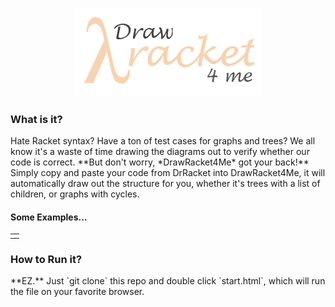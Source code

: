 <h3 align = "center">
<img src = "images/logo2.png" width = "300px">
</h3>

<h3> What is it? </h3>
Hate Racket syntax? Have a ton of test cases for graphs and trees? 
We all know it's a waste of time drawing the diagrams out to verify whether our code is correct. 
**But don't worry, *DrawRacket4Me* got your back!**<br>
Simply copy and paste your code from DrRacket into DrawRacket4Me, it will automatically draw out the structure for you, whether it's trees with a list of children, or graphs with cycles. <br>

<h4> Some Examples... </h4>
<table>
<tr>
<td></td>
</tr>
</table>

<h3> How to Run it? </h3>
**EZ.**
Just `git clone` this repo and double click `start.html`, which will run the file on your favorite browser.

 

